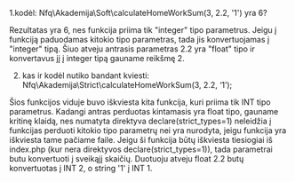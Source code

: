 1.kodėl: Nfq\Akademija\Soft\calculateHomeWorkSum(3, 2.2, '1') yra 6?

Rezultatas yra 6, nes funkcija priima tik "integer" tipo parametrus. Jeigu į funkciją paduodamas kitokio tipo parametras, tada jis konvertuojamas į "integer" tipą.
Šiuo atveju antrasis parametras 2.2 yra "float" tipo ir konvertavus jį į integer tipą gauname reikšmę 2.


2. kas ir kodėl nutiko bandant kviesti: Nfq\Akademija\Strict\calculateHomeWorkSum(3, 2.2, ‘1’);

Šios funkcijos viduje buvo iškviesta kita funkcija, kuri priima tik INT tipo parametrus. Kadangi antras perduotas kintamasis yra float tipo, gauname kritinę klaidą, nes numatyta direktyva declare(strict_types=1) neleidžia į funkcijas perduoti kitokio tipo parametrų nei yra nurodyta, jeigu funkcija yra iškviesta tame pačiame faile. Jeigu ši funkcija būtų iškviesta tiesiogiai iš index.php (kur nera direktyvos declare(strict_types=1)), tada parametrai butu konvertuoti į sveikąjį skaičių. Duotuoju atveju float 2.2 butų konvertuotas į INT 2, o string '1' į INT 1.
